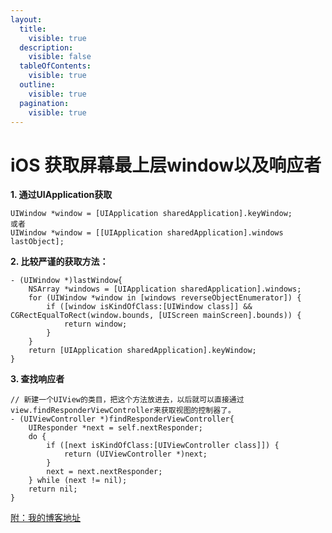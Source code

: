 ```yaml
---
layout:
  title:
    visible: true
  description:
    visible: false
  tableOfContents:
    visible: true
  outline:
    visible: true
  pagination:
    visible: true
---
```


# iOS 获取屏幕最上层window以及响应者

**1. 通过UIApplication获取**

```
UIWindow *window = [UIApplication sharedApplication].keyWindow;
或者
UIWindow *window = [[UIApplication sharedApplication].windows lastObject];
```

**2. 比较严谨的获取方法：**

```
- (UIWindow *)lastWindow{
    NSArray *windows = [UIApplication sharedApplication].windows;
    for (UIWindow *window in [windows reverseObjectEnumerator]) {
        if ([window isKindOfClass:[UIWindow class]] && CGRectEqualToRect(window.bounds, [UIScreen mainScreen].bounds)) {
            return window;
        }
    }
    return [UIApplication sharedApplication].keyWindow;
}
```

**3. 查找响应者**

```
// 新建一个UIView的类目，把这个方法放进去，以后就可以直接通过view.findResponderViewController来获取视图的控制器了。
- (UIViewController *)findResponderViewController{
    UIResponder *next = self.nextResponder;
    do {
        if ([next isKindOfClass:[UIViewController class]]) {
            return (UIViewController *)next;
        }
        next = next.nextResponder;
    } while (next != nil);
    return nil;
}
```

[附：我的博客地址](https://gsl201600.github.io/2019/02/27/iOS%E8%8E%B7%E5%8F%96%E5%B1%8F%E5%B9%95%E6%9C%80%E4%B8%8A%E5%B1%82window%E4%BB%A5%E5%8F%8A%E5%93%8D%E5%BA%94%E8%80%85/)
